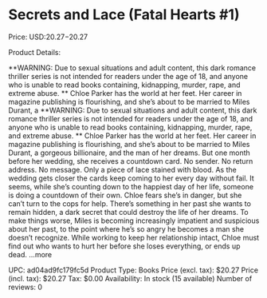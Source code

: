 # Secrets and Lace (Fatal Hearts #1)

Price: USD:$20.27-$20.27

Product Details:

**WARNING: Due to sexual situations and adult content, this dark romance thriller series is not intended for readers under the age of 18, and anyone who is unable to read books containing, kidnapping, murder, rape, and extreme abuse. ** Chloe Parker has the world at her feet. Her career in magazine publishing is flourishing, and she’s about to be married to Miles Durant, a **WARNING: Due to sexual situations and adult content, this dark romance thriller series is not intended for readers under the age of 18, and anyone who is unable to read books containing, kidnapping, murder, rape, and extreme abuse. ** Chloe Parker has the world at her feet. Her career in magazine publishing is flourishing, and she’s about to be married to Miles Durant, a gorgeous billionaire, and the man of her dreams. But one month before her wedding, she receives a countdown card. No sender. No return address. No message. Only a piece of lace stained with blood. As the wedding gets closer the cards keep coming to her every day without fail. It seems, while she’s counting down to the happiest day of her life, someone is doing a countdown of their own. Chloe fears she’s in danger, but she can’t turn to the cops for help. There’s something in her past she wants to remain hidden, a dark secret that could destroy the life of her dreams. To make things worse, Miles is becoming increasingly impatient and suspicious about her past, to the point where he’s so angry he becomes a man she doesn’t recognize. While working to keep her relationship intact, Chloe must find out who wants to hurt her before she loses everything, or ends up dead. ...more

UPC: ad04ad9fc179fc5d
Product Type: Books
Price (excl. tax): $20.27
Price (incl. tax): $20.27
Tax: $0.00
Availability: In stock (15 available)
Number of reviews: 0